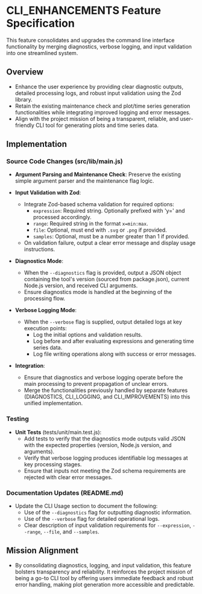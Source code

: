 # CLI_ENHANCEMENTS Feature Specification

This feature consolidates and upgrades the command line interface functionality by merging diagnostics, verbose logging, and input validation into one streamlined system.

## Overview

- Enhance the user experience by providing clear diagnostic outputs, detailed processing logs, and robust input validation using the Zod library.
- Retain the existing maintenance check and plot/time series generation functionalities while integrating improved logging and error messages.
- Align with the project mission of being a transparent, reliable, and user-friendly CLI tool for generating plots and time series data.

## Implementation

### Source Code Changes (src/lib/main.js)

- **Argument Parsing and Maintenance Check**: Preserve the existing simple argument parser and the maintenance flag logic.

- **Input Validation with Zod**:
  - Integrate Zod-based schema validation for required options:
    - `expression`: Required string. Optionally prefixed with 'y=' and processed accordingly.
    - `range`: Required string in the format `x=min:max`.
    - `file`: Optional, must end with `.svg` or `.png` if provided.
    - `samples`: Optional, must be a number greater than 1 if provided.
  - On validation failure, output a clear error message and display usage instructions.

- **Diagnostics Mode**:
  - When the `--diagnostics` flag is provided, output a JSON object containing the tool's version (sourced from package.json), current Node.js version, and received CLI arguments.
  - Ensure diagnostics mode is handled at the beginning of the processing flow.

- **Verbose Logging Mode**:
  - When the `--verbose` flag is supplied, output detailed logs at key execution points:
    - Log the initial options and validation results.
    - Log before and after evaluating expressions and generating time series data.
    - Log file writing operations along with success or error messages.

- **Integration**:
  - Ensure that diagnostics and verbose logging operate before the main processing to prevent propagation of unclear errors.
  - Merge the functionalities previously handled by separate features (DIAGNOSTICS, CLI_LOGGING, and CLI_IMPROVEMENTS) into this unified implementation.

### Testing

- **Unit Tests** (tests/unit/main.test.js):
  - Add tests to verify that the diagnostics mode outputs valid JSON with the expected properties (version, Node.js version, and arguments).
  - Verify that verbose logging produces identifiable log messages at key processing stages.
  - Ensure that inputs not meeting the Zod schema requirements are rejected with clear error messages.

### Documentation Updates (README.md)

- Update the CLI Usage section to document the following:
  - Use of the `--diagnostics` flag for outputting diagnostic information.
  - Use of the `--verbose` flag for detailed operational logs.
  - Clear description of input validation requirements for `--expression`, `--range`, `--file`, and `--samples`.

## Mission Alignment

- By consolidating diagnostics, logging, and input validation, this feature bolsters transparency and reliability. It reinforces the project mission of being a go-to CLI tool by offering users immediate feedback and robust error handling, making plot generation more accessible and predictable.